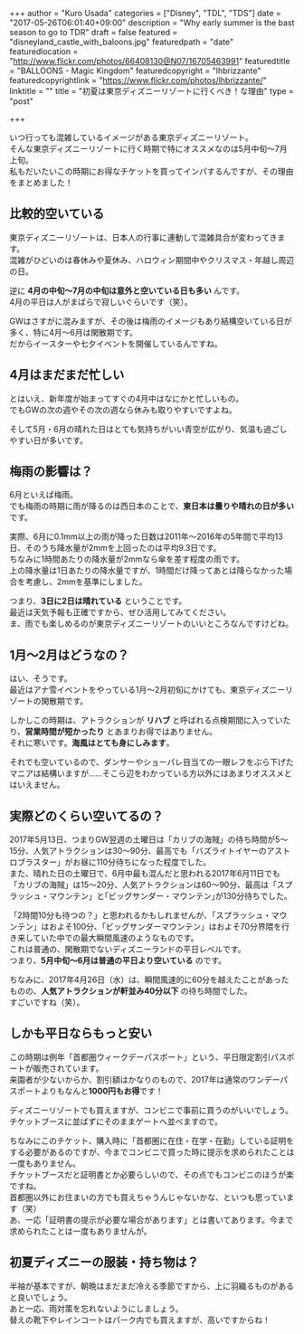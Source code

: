 +++
author = "Kuro Usada"
categories = ["Disney", "TDL", "TDS"]
date = "2017-05-26T06:01:40+09:00"
description = "Why early summer is the bast season to go to TDR"
draft = false
featured = "disneyland_castle_with_baloons.jpg"
featuredpath = "date"
featuredlocation = "http://www.flickr.com/photos/66408130@N07/16705463991"
featuredtitle = "BALLOONS - Magic Kingdom"
featuredcopyright = "lhbrizzante"
featuredcopyrightlink = "https://www.flickr.com/photos/lhbrizzante/"
linktitle = ""
title = "初夏は東京ディズニーリゾートに行くべき！な理由"
type = "post"

+++

いつ行っても混雑しているイメージがある東京ディズニーリゾート。<br>
そんな東京ディズニーリゾートに行く時期で特にオススメなのは5月中旬〜7月上旬。<br>
私もだいたいこの時期にお得なチケットを買ってインパするんですが、その理由をまとめました！<br>

## 比較的空いている

東京ディズニーリゾートは、日本人の行事に連動して混雑具合が変わってきます。<br>
混雑がひどいのは春休みや夏休み、ハロウィン期間中やクリスマス・年越し周辺の日。<br>

逆に **4月の中旬〜7月の中旬は意外と空いている日も多い** んです。<br>
4月の平日は人がまばらで寂しいぐらいです（笑）。<br>

GWはさすがに混みますが、その後は梅雨のイメージもあり結構空いている日が多く、特に4月〜6月は閑散期です。<br>
だからイースターや七夕イベントを開催しているんですね。<br>

## 4月はまだまだ忙しい

とはいえ、新年度が始まってすぐの4月中はなにかと忙しいもの。<br>
でもGWの次の週やその次の週なら休みも取りやすいですよね。<br>

そして5月・6月の晴れた日はとても気持ちがいい青空が広がり、気温も過ごしやすい日が多いです。<br>

## 梅雨の影響は？

6月といえば梅雨。<br>
でも梅雨の時期に雨が降るのは西日本のことで、**東日本は曇りや晴れの日が多い** です。<br>

実際、6月に0.1mm以上の雨が降った日数は2011年〜2016年の5年間で平均13日、そのうち降水量が2mmを上回ったのは平均9.3日です。<br>
ちなみに1時間あたりの降水量が2mmなら傘を差す程度の雨です。<br>
上の降水量は1日あたりの降水量ですが、1時間だけ降ってあとは降らなかった場合を考慮し、2mmを基準にしました。<br>

つまり、**3日に2日は晴れている** ということです。<br>
最近は天気予報も正確ですから、ぜひ活用してみてください。<br>
ま、雨でも楽しめるのが東京ディズニーリゾートのいいところなんですけどね。<br>

## 1月〜2月はどうなの？

はい、そうです。<br>
最近はアナ雪イベントをやっている1月〜2月初旬にかけても、東京ディズニーリゾートの閑散期です。

しかしこの時期は、アトラクションが **リハブ** と呼ばれる点検期間に入っていたり、**営業時間が短かったり** とあまりお得ではありません。<br>
それに寒いです。**海風はとても身にしみます**。<br>

それでも空いているので、ダンサーやショーパレ目当ての一眼レフをぶら下げたマニアは結構いますが……そこら辺をわかっている方以外にはあまりオススメとはいえません。<br>

## 実際どのくらい空いてるの？

2017年5月13日、つまりGW翌週の土曜日は「カリブの海賊」の待ち時間が5〜15分、人気アトラクションは30〜90分、最高でも「バズライトイヤーのアストロブラスター」がお昼に110分待ちになった程度でした。<br>
また、晴れた日の土曜日で、6月中最も混んだと思われる2017年6月11日でも「カリブの海賊」は15〜20分、人気アトラクションは60〜90分、最高は「スプラッシュ・マウンテン」と｢ビッグサンダー・マウンテン｣が130分待ちでした。	<br>

「2時間10分も待つの？」と思われるかもしれませんが、「スプラッシュ・マウンテン」はおよそ100分、「ビッグサンダーマウンテン」はおよそ70分界隈を行き来していた中での最大瞬間風速のようなものです。<br>
これは普通の、閑散期でないディズニーランドの平日レベルです。<br>
つまり、**5月中旬〜6月は普通の平日より空いている** のです。<br>

ちなみに、2017年4月26日（水）は、瞬間風速的に60分を越えたことがあったものの、**人気アトラクションが軒並み40分以下** の待ち時間でした。<br>
すごいですね（笑）。<br>

## しかも平日ならもっと安い

この時期は例年「首都圏ウィークデーパスポート」という、平日限定割引パスポートが販売されています。<br>
来園者が少ないからか、割引額はかなりのもので、2017年は通常のワンデーパスポートよりもなんと**1000円もお得**です！<br>

ディズニーリゾートでも買えますが、コンビニで事前に買うのがいいでしょう。<br>
チケットブースに並ばずにそのままゲートへ並べますので。<br>

ちなみにこのチケット、購入時に「首都圏に在住・在学・在勤」している証明をする必要があるのですが、今までコンビニで買った時に提示を求められたことは一度もありません。<br>
チケットブースだと証明書とか必要らしいので、その点でもコンビニのほうが楽ですね。<br>
首都圏以外にお住まいの方でも買えちゃうんじゃないかな、といつも思っています（笑）<br>
あ、一応「証明書の提示が必要な場合があります」とは書いてあります。今まで求められたことは一度もありませんが。<br>

## 初夏ディズニーの服装・持ち物は？

半袖が基本ですが、朝晩はまだまだ冷える季節ですから、上に羽織るものがあると良いでしょう。<br>
あと一応、雨対策を忘れないようにしましょう。<br>
替えの靴下やレインコートはパーク内でも買えますが、高いですからね！<br>

<!-- 参考：【東京ディズニーリゾート】これだけは忘れるな！必携の持ち物！！ -->
